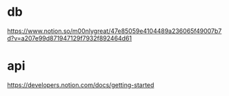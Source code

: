 # db

https://www.notion.so/m00nlygreat/47e85059e4104489a236065f49007b7d?v=a207e99d871947129f7932f892464d61

# api

https://developers.notion.com/docs/getting-started